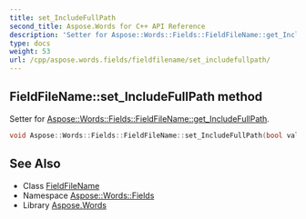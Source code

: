 ```yaml
---
title: set_IncludeFullPath
second_title: Aspose.Words for C++ API Reference
description: 'Setter for Aspose::Words::Fields::FieldFileName::get_IncludeFullPath.'
type: docs
weight: 53
url: /cpp/aspose.words.fields/fieldfilename/set_includefullpath/
---
```

## FieldFileName::set_IncludeFullPath method


Setter for [Aspose::Words::Fields::FieldFileName::get_IncludeFullPath](../get_includefullpath/).

```cpp
void Aspose::Words::Fields::FieldFileName::set_IncludeFullPath(bool value)
```

## See Also

* Class [FieldFileName](../)
* Namespace [Aspose::Words::Fields](../../)
* Library [Aspose.Words](../../../)
